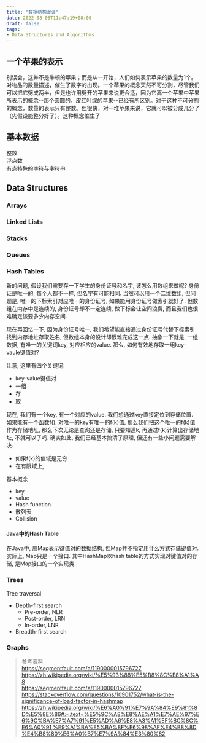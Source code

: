 ```yaml
---
title: "数据结构漫谈"
date: 2022-08-06T11:47:19+08:00
draft: false
tags:
- Data Structures and Algorithms
---
```


## 一个苹果的表示

别误会，这并不是牛顿的苹果；而是从一开始，人们如何表示苹果的数量为1个。对物品的数量描述，催生了数字的出现。一个苹果的概念天然不可分割，尽管我们可以把它劈成两半，但是也许用劈开的苹果来说更合适，因为它离一个苹果中苹果所表示的概念--那个圆圆的，皮红叶绿的苹果--已经有所区别。对于这种不可分割的概念，数量的表示只有整数。但很快，对一堆苹果来说，它就可以被分成几分了（先假设能整分好了）。这种概念催生了

## 基本数据

整数  
浮点数  
有点特殊的字符与字符串  

## Data Structures

### Arrays

### Linked Lists

### Stacks

### Queues

### Hash Tables

新的问题, 假设我们需要存一下学生的身份证号和名字, 该怎么用数组来做呢? 身份证是唯一的, 每个人都不一样, 但名字有可能相同. 当然可以用一个二维数组, 但问题是, 唯一的下标索引对应唯一的身份证号, 如果能用身份证号做索引就好了. 但数组在内存中是连续的, 身份证号却不一定连续, 做下标会让空间浪费, 而且我们也很难确定该要多少内存空间.

现在再回忆一下, 因为身份证号唯一, 我们希望能直接通过身份证号代替下标索引找到内存地址存取姓名, 但数组本身的设计却很难完成这一点. 抽象一下就是, 一组数据, 有唯一的关键词key, 对应相应的value. 那么, 如何有效地存取一组key-vaule键值对?

注意, 这里有四个关键词:
- key-value键值对
- 一组
- 存
- 取

现在, 我们有一个key, 有一个对应的value. 我们想通过key直接定位到存储位置. 如果能有一个函数f(), 对唯一的key有唯一的f(k)值, 那么我们把这个唯一的f(k)值作为存储地址, 那么下次无论是查询还是存储, 只要知道k, 再通过f(k)计算出存储地址, 不就可以了吗. 确实如此, 我们已经基本搞清了原理, 但还有一些小问题需要解决.
- 如果f(k)的值域是无穷
- 在有限域上, 

基本概念
- key
- value
- Hash function
- 散列表
- Collision

#### Java中的Hash Table

在Java中, 用Map表示键值对的数据结构, 但Map并不指定用什么方式存储键值对. 实际上, Map只是一个接口. 其中HashMap以hash table的方式实现对键值对的存储, 是Map接口的一个实现类.

### Trees

Tree traversal
- Depth-first search
    - Pre-order, NLR
    - Post-order, LRN
    - In-order, LNR
- Breadth-first search

### Graphs

> 参考资料  
> https://segmentfault.com/a/1190000015796727  
> https://zh.wikipedia.org/wiki/%E5%93%88%E5%B8%8C%E8%A1%A8  
> https://segmentfault.com/a/1190000015796727
> https://stackoverflow.com/questions/10901752/what-is-the-significance-of-load-factor-in-hashmap  
> https://zh.wikipedia.org/wiki/%E6%A0%91%E7%9A%84%E9%81%8D%E5%8E%86#:~:text=%E5%9C%A8%E8%AE%A1%E7%AE%97%E6%9C%BA%E7%A7%91%E5%AD%A6%E8%A3%A1%EF%BC%8C%E6%A0%91,%E9%A1%BA%E5%BA%8F%E6%98%AF%E4%B8%8D%E4%B8%80%E6%A0%B7%E7%9A%84%E3%80%82
